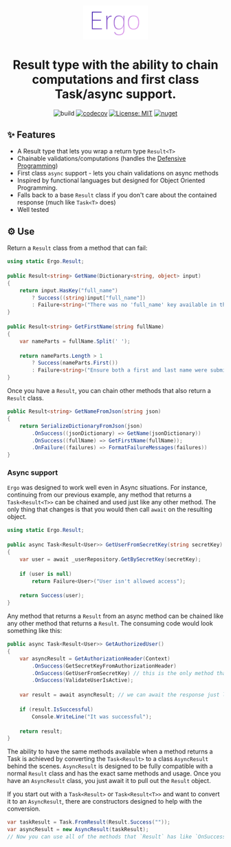 <p align="center"><img src="/logo.png?raw=true" width="150"></p>
<h1 align="center">Result type with the ability to chain computations and first class Task/async support.</h1>
 
<div align="center">

![build](https://github.com/GoodeUser/Ergo/workflows/build/badge.svg)
[![codecov](https://codecov.io/gh/GoodeUser/Ergo/branch/master/graph/badge.svg?token=8XDVMVSNIC)](https://codecov.io/gh/GoodeUser/Ergo)
[![License: MIT](https://img.shields.io/badge/License-MIT-blue.svg)](https://github.com/GoodeUser/Ergo/blob/master/LICENSE)
[![nuget](https://img.shields.io/nuget/v/Ergo.Result)](https://www.nuget.org/packages/Ergo.Result/)

</div>

## ✨ Features
* A Result type that lets you wrap a return type `Result<T>`
* Chainable validations/computations (handles the [Defensive Programming](https://en.wikipedia.org/wiki/Defensive_programming))
* First class `async` support - lets you chain validations on async methods
* Inspired by functional languages but designed for Object Oriented Programming.
* Falls back to a base `Result` class if you don't care about the contained response (much like `Task<T>` does)
* Well tested

## ⚙️ Use
Return a `Result` class from a method that can fail:
```cs
using static Ergo.Result;

public Result<string> GetName(Dictionary<string, object> input)
{
    return input.HasKey("full_name")
        ? Success((string)input["full_name"])
        : Failure<string>("There was no 'full_name' key available in the dictionary");
}

public Result<string> GetFirstName(string fullName)
{
    var nameParts = fullName.Split(' ');

    return nameParts.Length > 1
        ? Success(nameParts.First())
        : Failure<string>("Ensure both a first and last name were submitted");
}
```
Once you have a `Result`, you can chain other methods that also return a `Result` class.
```cs
public Result<string> GetNameFromJson(string json)
{
    return SerializeDictionaryFromJson(json)
        .OnSuccess((jsonDictionary) => GetName(jsonDictionary))
        .OnSuccess((fullName) => GetFirstName(fullName));
        .OnFailure((failures) => FormatFailureMessages(failures))
}
```
### Async support
`Ergo` was designed to work well even in Async situations. For instance, continuing from our previous example, any method that returns a `Task<Result<T>>` can be chained and used just like any other method. The only thing that changes is that you would then call `await` on the resulting object.

```cs
using static Ergo.Result;

public async Task<Result<User>> GetUserFromSecretKey(string secretKey)
{
    var user = await _userRepository.GetBySecretKey(secretKey);
    
    if (user is null)
        return Failure<User>("User isn't allowed access");

    return Success(user);
}
```
Any method that returns a `Result` from an async method can be chained like any other method that returns a `Result`. The consuming code would look something like this:
```cs
public async Task<Result<User>> GetAuthorizedUser()
{
    var asyncResult = GetAuthorizationHeader(Context)
        .OnSuccess(GetSecretKeyFromAuthorizationHeader)
        .OnSuccess(GetUserFromSecretKey) // this is the only method that is async - it returns a Task<Result<User>>
        .OnSuccess(ValidateUserIsActive);
        
    var result = await asyncResult; // we can await the response just like a Task!!!
    
    if (result.IsSuccessful)
        Console.WriteLine("It was successful");
    
    return result;
}
```
The ability to have the same methods available when a method returns a Task is achieved by converting the `Task<Result>` to a class `AsyncResult` behind the scenes. `AsyncResult` is designed to be fully compatible with a normal `Result` class and has the exact same methods and usage. Once you have an `AsyncResult` class, you just await it to pull out the `Result` object.

If you start out with a `Task<Result>` or `Task<Result<T>>` and want to convert it to an `AsyncResult`, there are constructors designed to help with the conversion.
```cs
var taskResult = Task.FromResult(Result.Success(""));
var asyncResult = new AsyncResult(taskResult);
// Now you can use all of the methods that `Result` has like `OnSuccess`, etc.
```
